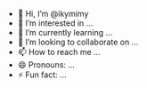 - 👋 Hi, I’m @ikymimy
- 👀 I’m interested in ...
- 🌱 I’m currently learning ...
- 💞️ I’m looking to collaborate on ...
- 📫 How to reach me ...
- 😄 Pronouns: ...
- ⚡ Fun fact: ...

<!---
ikymimy/ikymimy is a ✨ special ✨ repository because its `README.md` (this file) appears on your GitHub profile.
You can click the Preview link to take a look at your changes.
--->
